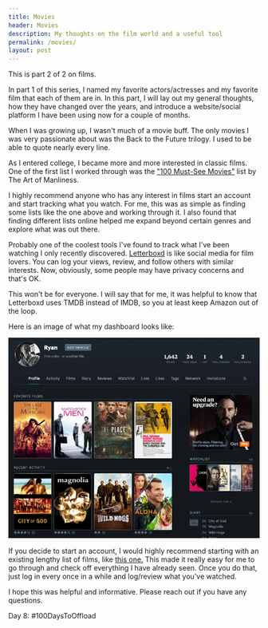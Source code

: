 ```yaml
---
title: Movies
header: Movies
description: My thoughts on the film world and a useful tool
permalink: /movies/
layout: post
---
```


This is part 2 of 2 on films.

In part 1 of this series, I named my favorite actors/actresses and my favorite film
that each of them are in. In this part, I will lay out my general thoughts, how they
have changed over the years, and introduce a website/social platform I have been using now
for a couple of months.

When I was growing up, I wasn't much of a movie buff. The only movies I was very passionate
about was the Back to the Future trilogy. I used to be able to quote nearly every line.

As I entered college, I became more and more interested in classic films. One of the first
list I worked through was the <a href="https://www.artofmanliness.com/articles/100-must-see-movies/"> "100 Must-See Movies"</a> list by The Art of Manliness.

I highly recommend anyone who has any interest in films start an account and start
tracking what you watch. For me, this was as simple as finding some lists like the one
above and working through it. I also found that finding different lists online helped
me expand beyond certain genres and explore what was out there.

Probably one of the coolest tools I've found to track what I've been watching I only
recently discovered. <a href="https://letterboxd.com/">Letterboxd</a> is like social media for film lovers. You can log your views, review, and follow others with similar interests. Now, obviously, some people may have privacy concerns and that's OK.

This won't be for everyone. I will say that for me, it was helpful to know that Letterboxd
uses TMDB instead of IMDB, so you at least keep Amazon out of the loop.

Here is an image of what my dashboard looks like:

<img src="/assets/images/letterboxd.png" />

If you decide to start an account, I would highly recommend starting with an existing lengthy
list of films, like <a href="https://letterboxd.com/tobiasandersen2/list/random-movie-roulette/">this one.</a> This made it really easy for me to go through and check off everything I have
already seen. Once you do that, just log in every once in a while and log/review what you've watched.

I hope this was helpful and informative. Please reach out if you have any questions.

Day 8: #100DaysToOffload
